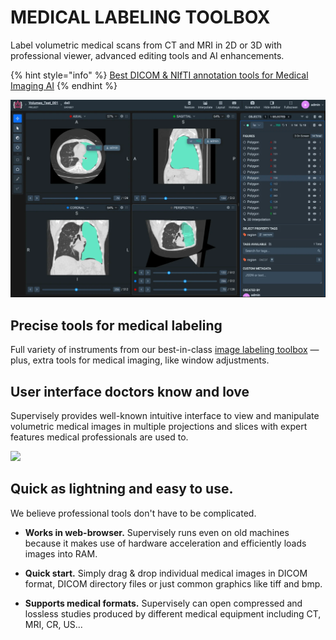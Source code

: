 # MEDICAL LABELING TOOLBOX

Label volumetric medical scans from CT and MRI in 2D or 3D with professional viewer, advanced editing tools and AI enhancements.

{% hint style="info" %}
[Best DICOM & NIfTI annotation tools for Medical Imaging AI](https://supervisely.com/blog/dicom-labeling-toolbox/)
{% endhint %}



![](DICOM.png)





## **Precise tools for medical labeling**
Full variety of instruments from our best-in-class [image labeling toolbox](../images/images.md) — plus, extra tools for medical imaging, like window adjustments.


## **User interface doctors know and love**
Supervisely provides well-known intuitive interface to view and manipulate volumetric medical images in multiple projections and slices with expert features medical professionals are used to.

![](DICOM2.gif)

## **Quick as lightning and easy to use.**
We believe professional tools don't have to be complicated.

- **Works in web-browser.**
Supervisely runs even on old machines because it makes use of hardware acceleration and efficiently loads images into RAM.

- **Quick start.**
Simply drag & drop individual medical images in DICOM format, DICOM directory files or just common graphics like tiff and bmp.


- **Supports medical formats.**
Supervisely can open compressed and lossless studies produced by different medical equipment including CT, MRI, CR, US...



